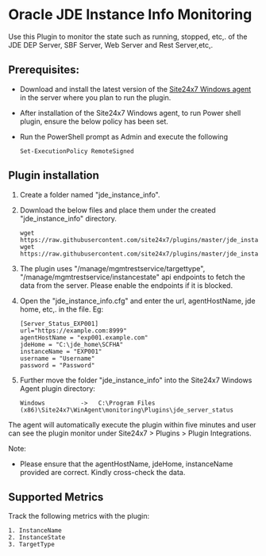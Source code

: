 # Oracle JDE Instance Info Monitoring

Use this Plugin to monitor the state such as running, stopped, etc,. of the JDE DEP Server, SBF Server, Web Server and Rest Server,etc,.

## Prerequisites: 

- Download and install the latest version of the [Site24x7 Windows agent](https://www.site24x7.com/app/client#/admin/inventory/add-monitor) in the server where you plan to run the plugin.

- After installation of the Site24x7 Windows agent, to run Power shell plugin, ensure the below policy has been set.
- Run the PowerShell prompt as Admin and execute the following 

  ```
  Set-ExecutionPolicy RemoteSigned
  ```

## **Plugin installation**

1. Create a folder named "jde_instance_info".
2. Download the below files and place them under the created "jde_instance_info" directory.
	```
	wget https://raw.githubusercontent.com/site24x7/plugins/master/jde_instance_info/jde_instance_info.ps1
	wget https://raw.githubusercontent.com/site24x7/plugins/master/jde_instance_info/jde_instance_info.cfg
	```
3. The plugin uses "/manage/mgmtrestservice/targettype", "/manage/mgmtrestservice/instancestate" api endpoints to fetch the data from the server. Please enable the endpoints if it is blocked.

4. Open the "jde_instance_info.cfg" and enter the url, agentHostName, jde home, etc,. in  the file. Eg:

	```
	[Server_Status_EXP001]
	url="https://example.com:8999"
	agentHostName = "exp001.example.com"
	jdeHome = "C:\jde_home\SCFHA"
	instanceName = "EXP001"
	username = "Username"
	password = "Password"
	```

5. Further move the folder "jde_instance_info" into the Site24x7 Windows Agent plugin directory:
   
	```
	Windows          ->   C:\Program Files (x86)\Site24x7\WinAgent\monitoring\Plugins\jde_server_status
	```
 
The agent will automatically execute the plugin within five minutes and user can see the plugin monitor under Site24x7 > Plugins > Plugin Integrations. 

Note: 
- Please ensure that the agentHostName, jdeHome, instanceName provided are correct. Kindly cross-check the data.

## Supported Metrics

Track the following metrics with the plugin:

	1. InstanceName
	2. InstanceState
	3. TargetType
	


